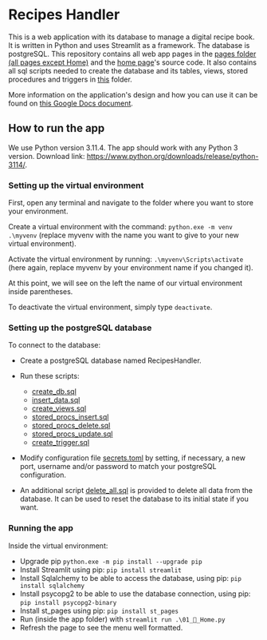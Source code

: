 # Recipes Handler
This is a web application with its database to manage a digital recipe book.
It is written in Python and uses Streamlit as a framework. The database is postgreSQL.
This repository contains all web app pages in the [pages folder (all pages except Home)](pages) 
and the [home page](01_🍳_Home.py)'s source code.
It also contains all sql scripts needed to create the database and its tables, views, 
stored procedures and triggers in [this](scripts) folder.

More information on the application's design and how you can use it can be found on
[this Google Docs document](https://docs.google.com/document/d/1yq4bLZKWMSNKgP1fR1R-3Uk_EtYAevua4bEP0NmI4KM/edit?usp=sharing).

## How to run the app

We use Python version 3.11.4. The app should work with any Python 3 version. Download link: https://www.python.org/downloads/release/python-3114/.

### Setting up the virtual environment

First, open any terminal and navigate to the folder where you want to store your environment.

Create a virtual environment with the command:
```python.exe -m venv .\myvenv```
(replace myvenv with the name you want to give to your new virtual environment).

Activate the virtual environment by running:
```.\myvenv\Scripts\activate```
(here again, replace myvenv by your environment name if you changed it).

At this point, we will see on the left the name of our virtual environment inside parentheses.

To deactivate the virtual environment, simply type ```deactivate```.

### Setting up the postgreSQL database

To connect to the database:
- Create a postgreSQL database named RecipesHandler.
- Run these scripts:
    - [create_db.sql](scripts/create_db.sql)
    - [insert_data.sql](scripts/insert_data.sql)
    - [create_views.sql](scripts/create_views.sql)
    - [stored_procs_insert.sql](scripts/stored_procs_insert.sql)
    - [stored_procs_delete.sql](scripts/stored_procs_delete.sql)
    - [stored_procs_update.sql](scripts/stored_procs_update.sql)
    - [create_trigger.sql](scripts/create_trigger.sql)
- Modify configuration file [secrets.toml](.streamlit/secrets.toml) by setting, if necessary, a new port, username and/or password to match your postgreSQL configuration.

- An additional script [delete_all.sql](scripts/delete_all.sql) is provided to delete all data from the database. 
It can be used to reset the database to its initial state if you want.

### Running the app

Inside the virtual environment:
- Upgrade pip ```python.exe -m pip install --upgrade pip```
- Install Streamlit using pip: ```pip install streamlit```
- Install Sqlalchemy to be able to access the database, using pip: ```pip install sqlalchemy```
- Install psycopg2 to be able to use the database connection, using pip: ```pip install psycopg2-binary```
- Install st_pages using pip: ```pip install st_pages```
- Run (inside the app folder) with ```streamlit run .\01_🍳_Home.py```
- Refresh the page to see the menu well formatted.
